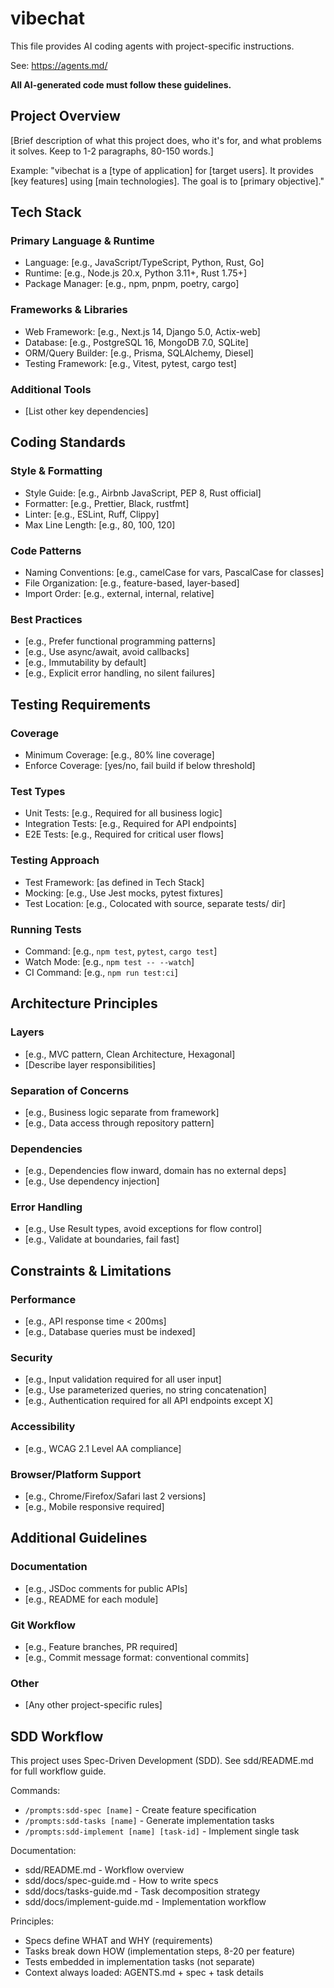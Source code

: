# vibechat

This file provides AI coding agents with project-specific instructions.

See: https://agents.md/

**All AI-generated code must follow these guidelines.**

## Project Overview

[Brief description of what this project does, who it's for, and what problems it solves. Keep to 1-2 paragraphs, 80-150 words.]

Example: "vibechat is a [type of application] for [target users]. It provides [key features] using [main technologies]. The goal is to [primary objective]."

## Tech Stack

### Primary Language & Runtime
- Language: [e.g., JavaScript/TypeScript, Python, Rust, Go]
- Runtime: [e.g., Node.js 20.x, Python 3.11+, Rust 1.75+]
- Package Manager: [e.g., npm, pnpm, poetry, cargo]

### Frameworks & Libraries
- Web Framework: [e.g., Next.js 14, Django 5.0, Actix-web]
- Database: [e.g., PostgreSQL 16, MongoDB 7.0, SQLite]
- ORM/Query Builder: [e.g., Prisma, SQLAlchemy, Diesel]
- Testing Framework: [e.g., Vitest, pytest, cargo test]

### Additional Tools
- [List other key dependencies]

## Coding Standards

### Style & Formatting
- Style Guide: [e.g., Airbnb JavaScript, PEP 8, Rust official]
- Formatter: [e.g., Prettier, Black, rustfmt]
- Linter: [e.g., ESLint, Ruff, Clippy]
- Max Line Length: [e.g., 80, 100, 120]

### Code Patterns
- Naming Conventions: [e.g., camelCase for vars, PascalCase for classes]
- File Organization: [e.g., feature-based, layer-based]
- Import Order: [e.g., external, internal, relative]

### Best Practices
- [e.g., Prefer functional programming patterns]
- [e.g., Use async/await, avoid callbacks]
- [e.g., Immutability by default]
- [e.g., Explicit error handling, no silent failures]

## Testing Requirements

### Coverage
- Minimum Coverage: [e.g., 80% line coverage]
- Enforce Coverage: [yes/no, fail build if below threshold]

### Test Types
- Unit Tests: [e.g., Required for all business logic]
- Integration Tests: [e.g., Required for API endpoints]
- E2E Tests: [e.g., Required for critical user flows]

### Testing Approach
- Test Framework: [as defined in Tech Stack]
- Mocking: [e.g., Use Jest mocks, pytest fixtures]
- Test Location: [e.g., Colocated with source, separate tests/ dir]

### Running Tests
- Command: [e.g., `npm test`, `pytest`, `cargo test`]
- Watch Mode: [e.g., `npm test -- --watch`]
- CI Command: [e.g., `npm run test:ci`]

## Architecture Principles

### Layers
- [e.g., MVC pattern, Clean Architecture, Hexagonal]
- [Describe layer responsibilities]

### Separation of Concerns
- [e.g., Business logic separate from framework]
- [e.g., Data access through repository pattern]

### Dependencies
- [e.g., Dependencies flow inward, domain has no external deps]
- [e.g., Use dependency injection]

### Error Handling
- [e.g., Use Result types, avoid exceptions for flow control]
- [e.g., Validate at boundaries, fail fast]

## Constraints & Limitations

### Performance
- [e.g., API response time < 200ms]
- [e.g., Database queries must be indexed]

### Security
- [e.g., Input validation required for all user input]
- [e.g., Use parameterized queries, no string concatenation]
- [e.g., Authentication required for all API endpoints except X]

### Accessibility
- [e.g., WCAG 2.1 Level AA compliance]

### Browser/Platform Support
- [e.g., Chrome/Firefox/Safari last 2 versions]
- [e.g., Mobile responsive required]

## Additional Guidelines

### Documentation
- [e.g., JSDoc comments for public APIs]
- [e.g., README for each module]

### Git Workflow
- [e.g., Feature branches, PR required]
- [e.g., Commit message format: conventional commits]

### Other
- [Any other project-specific rules]

## SDD Workflow

This project uses Spec-Driven Development (SDD). See sdd/README.md for full workflow guide.

Commands:
- `/prompts:sdd-spec [name]` - Create feature specification
- `/prompts:sdd-tasks [name]` - Generate implementation tasks
- `/prompts:sdd-implement [name] [task-id]` - Implement single task

Documentation:
- sdd/README.md - Workflow overview
- sdd/docs/spec-guide.md - How to write specs
- sdd/docs/tasks-guide.md - Task decomposition strategy
- sdd/docs/implement-guide.md - Implementation workflow

Principles:
- Specs define WHAT and WHY (requirements)
- Tasks break down HOW (implementation steps, 8-20 per feature)
- Tests embedded in implementation tasks (not separate)
- Context always loaded: AGENTS.md + spec + task details
